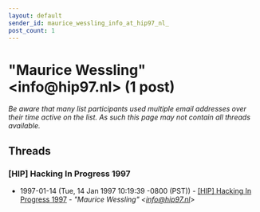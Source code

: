 ```yaml
---
layout: default
sender_id: maurice_wessling_info_at_hip97_nl_
post_count: 1
---
```


# "Maurice Wessling" <info<span>@</span>hip97.nl> (1 post)

_Be aware that many list participants used multiple email addresses over their time active on the list. As such this page may not contain all threads available._

## Threads

### [HIP] Hacking In Progress 1997
+ 1997-01-14 (Tue, 14 Jan 1997 10:19:39 -0800 (PST)) - [[HIP] Hacking In Progress 1997](/archive/1997/01/ff3b29046b72002596592eaf0b7ede04f3fc5c4cbf2a15f3e1dd8ee6411a31f5) - _"Maurice Wessling" \<info@hip97.nl\>_

